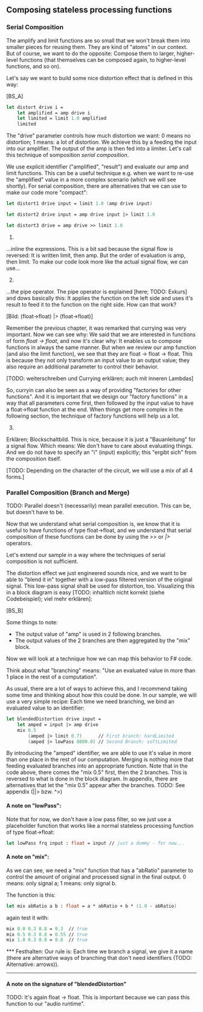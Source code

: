 
## Composing stateless processing functions

### Serial Composition

The amplify and limit functions are so small that we won't break them into smaller pieces for reusing them. They are kind of "atoms" in our context. But of course, we want to do the opposite: Compose them to larger, higher-level functions (that themselves can be composed again, to higher-level functions, and so on).

Let's say we want to build some nice distortion effect that is defined in this way:

[BS_A]

```fsharp
let distort drive i =
    let amplified = amp drive i
    let limited = limit 1.0 amplified
    limited
```

The "drive" parameter controls how much distortion we want: 0 means no distortion; 1 means: a lot of distortion. We achieve this by a feeding the input into our amplifier. The output of the amp is then fed into a limiter. Let's call this technique of somposition *serial composition*.

We use explicit identifier ("amplified", "result") and evaluate our amp and limit functions. This can be a useful technique e.g. when we want to re-use the "amplified" value in a more complex scenario (which we will see shortly). For serial composition, there are alternatives that we can use to make our code more "compact":

```fsharp
let distort1 drive input = limit 1.0 (amp drive input)

let distort2 drive input = amp drive input |> limit 1.0

let distort3 drive = amp drive >> limit 1.0
```

   
1)
...inline the expressions. This is a bit sad because the signal flow is reversed: It is written limit, then amp. But the order of evaluation is amp, then limit. To make our code look more like the actual signal flow, we can use...

2)
...the pipe operator. The pipe operator is explained [here; TODO: Exkurs] and dows basically this: It applies the function on the left side and uses it's result to feed it to the function on the right side. How can that work?

[Bild: (float->float) |> (float->float)]

Remember the previous chapter, it was remarked that currying was very important. Now we can see why: We said that we are interested in functions of form *float -> float*, and now it's clear why: It enables us to compose functions in always the same manner. But when we review our amp function (and also the limit function), we see that they are float -> float -> float. This is because they not only transform an input value to an output value; they also require an additional parameter to control their behavior.

[TODO: weiterschreiben und Currying erklären; auch mit inneren Lambdas]

So, curryin can also be seen as a way of providing "factories for other functions". And it is important that we design our "factory functions" in a way that all parameters come first, then followed by the input value to have a float->float function at the end. When things get more complex in the following section, the technique of factory functions will help us a lot.

3)
Erklären; Blockschaltbild. This is nice, because it is just a "Bauanleitung" for a signal flow. Which means: We don't have to care about evaluating things. And we do not have to specify an "i" (input) explicitly; this "ergibt sich" from the composition itself.

[TODO: Depending on the character of the circuit, we will use a mix of all 4 forms.]

### Parallel Composition (Branch and Merge)

TODO: Parallel doesn't (necessarily) mean parallel execution. This can be, but doesn't have to be.

Now that we understand what serial composition is, we know that it is useful to have functions of type float->float, and we understand that serial composition of these functions can be done by using the *>>* or *|>* operators.

Let's extend our sample in a way where the techniques of serial composition is not sufficient.

The distortion effect we just engineered sounds nice, and we want to be able to "blend it in" together with a low-pass filtered version of the original signal. This low-pass signal shall be used for distortion, too. Visualizing this in a block diagram is easy [TODO: inhaltlich nicht korrekt (siehe Codebeispiel); viel mehr erklären]:

[BS_B]

Some things to note:

* The output value of "amp" is used in 2 following branches.
* The output values of the 2 branches are then aggregated by the "mix" block.

Now we will look at a technique how we can map this behavior to F# code.

Think about what "branching" means: "Use an evaluated value in more than 1 place in the rest of a computation".

As usual, there are a lot of ways to achieve this, and I recommend taking some time and thinking about how this could be done. In our sample, we will use a very simple recipe: Each time we need branching, we bind an evaluated value to an identifier:

```fsharp
let blendedDistortion drive input =
    let amped = input |> amp drive
    mix 0.5
        (amped |> limit 0.7)      // First branch: hardLimited
        (amped |> lowPass 8000.0) // Second Branch: softLimited
```

By introducing the "amped" identifier, we are able to use it's value in more than one place in the rest of our computation. Merging is nothing more that feeding evaluated branches into an appropriate function. Note that in the code above, there comes the "mix 0.5" first, then the 2 branches. This is reversed to what is done in the block diagram. In appendix, there are alternatives that let the "mix 0.5" appear after the branches. TODO: See appendix (||> bzw. ^>)

#### A note on "lowPass":

Note that for now, we don't have a low pass filter, so we just use a placeholder function that works like a normal stateless processing function of type float->float:

```fsharp
let lowPass frq input : float = input // just a dummy - for now...
```

#### A note on "mix":

As we can see, we need a "mix" function that has a "abRatio" parameter to control the amount of original and processed signal in the final output. 0 means: only signal a; 1 means: only signal b.

The function is this:

```fsharp
let mix abRatio a b : float = a * abRatio + b * (1.0 - abRatio)
```

again test it with:

```fsharp
mix 0.0 0.3 0.8 = 0.3  // true
mix 0.5 0.3 0.8 = 0.55 // true
mix 1.0 0.3 0.8 = 0.8  // true
```
<!-- 
As we see, the function is not float->float anymore after all parameters have been applied; it is float->float->float. This is understandable because it needs 2 inputs instead of one. As a consequence, we cannot use "mix" as a processor for our audio runtime. But we can use it inside of a processor as an element in our computation:  -->

*** Festhalten:
Our rule is: Each time we branch a signal, we give it a name (there are alternative ways of branching that don't need identifiers (TODO: Alternative: arrows)).
***

#### A note on the signature of "blendedDistortion"
TODO: It's again float -> float. This is important because we can pass this function to our "audio runtime".
